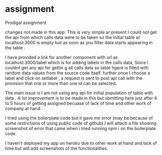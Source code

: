 # assignment
Prodigal assignment 

changes not made in this app: 
This is very simple ar present 
I could not get the api from which calls data were to be taken so the initial table at localhost:3000 is empty but as soon as you filter data starts appearing in the table .

I have provided a link for another component with url as localhost:3000/label which is for adding labels in the calls data, Since I couldnt get any api for gettin g all calls data so table hgere is filled with random data values from the source code itself.
further once I choose a label and click on setlabel , a request is sent to post api call with the provision that one or more than one id can be selected.

The main issue is I am not using any api for initial population of table with data . A lot improvement is to be made in this but sbmitting here just after 4 to 5 hours of getting assigned becuase of lack of time and other work of company at hand .

I tried using the bolierplate code but it gave me error (may be because of some restrictions of using public code of github).I will attach a file showing screenshot of error that came when i tried running npm i on the boilerplate code.

I haven't deployed my app on heroku due to other work at hand and lack of time but will add screenshots of the functionalities.

